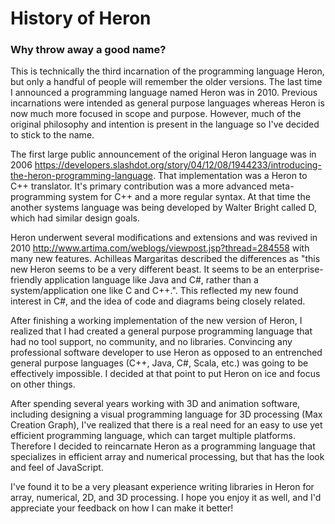 
# History of Heron 

### Why throw away a good name?

This is technically the third incarnation of the programming language Heron, but only a handful of people will remember the older versions. The last time I announced a programming language named Heron was in 2010. Previous incarnations were intended as general purpose languages whereas Heron is now much more focused in scope and purpose. However, much of the original philosophy and intention is present in the language so I've decided to stick to the name. 

The first large public announcement of the original Heron language was in 2006 https://developers.slashdot.org/story/04/12/08/1944233/introducing-the-heron-programming-language. That implementation was a Heron to C++ translator. It's primary contribution was a more advanced meta-programming system for C++ and a more regular syntax. At that time the another systems language was being developed by Walter Bright called D, which had similar design goals. 

Heron underwent several modifications and extensions and was revived in 2010 http://www.artima.com/weblogs/viewpost.jsp?thread=284558 with many new features. Achilleas Margaritas described the differences as "this new Heron seems to be a very different beast. It seems to be an enterprise-friendly application language like Java and C#, rather than a system/application one like C and C++.". This reflected my new found interest in C#, and the idea of code and diagrams being closely related. 

After finishing a working implementation of the new version of Heron, I realized that I had created a general purpose programming language that had no tool support, no community, and no libraries. Convincing any professional software developer to use Heron as opposed to an entrenched general purpose languages (C++, Java, C#, Scala, etc.) was going to be effectively impossible. I decided at that point to put Heron on ice and focus on other things.  

After spending several years working with 3D and animation software, including designing a visual programming language for 3D processing (Max Creation Graph), I've realized that there is a real need for an easy to use yet efficient programming language, which can target multiple platforms. Therefore I decided to reincarnate Heron as a programming language that specializes in efficient array and numerical processing, but that has the look and feel of JavaScript. 

I've found it to be a very pleasant experience writing libraries in Heron for array, numerical, 2D, and 3D processing. I hope you enjoy it as well, and I'd appreciate your feedback on how I can make it better!
